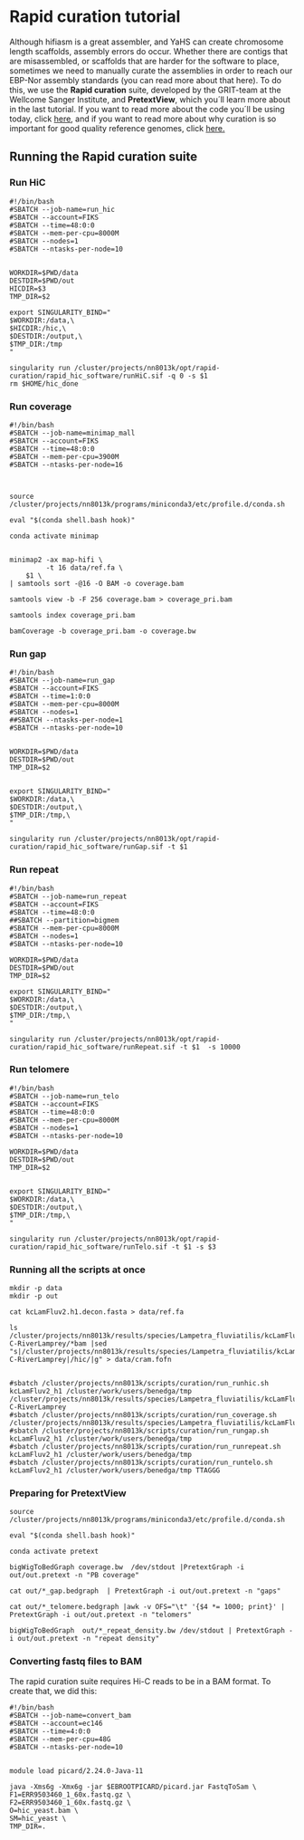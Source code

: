 # Rapid curation tutorial

Although hifiasm is a great assembler, and YaHS can create chromosome length scaffolds, assembly errors do occur. Whether there are contigs that are misassembled, or scaffolds that are harder for the software to place, sometimes we need to manually curate the assemblies in order to reach our EBP-Nor assembly standards (you can read more about that here). To do this, we use the **Rapid curation** suite, developed by the GRIT-team at the Wellcome Sanger Institute, and **PretextView**, which you´ll learn more about in the last tutorial. If you want to read more about the code you´ll be using today, click [here](https://gitlab.com/wtsi-grit/rapid-curation/-/blob/main/README_software.md), and if you want to read more about why curation is so important for good quality reference genomes, click [here.](https://academic.oup.com/gigascience/article/10/1/giaa153/6072294) 

## Running the Rapid curation suite

### Run HiC

```
#!/bin/bash
#SBATCH --job-name=run_hic
#SBATCH --account=FIKS
#SBATCH --time=48:0:0
#SBATCH --mem-per-cpu=8000M
#SBATCH --nodes=1
#SBATCH --ntasks-per-node=10


WORKDIR=$PWD/data
DESTDIR=$PWD/out
HICDIR=$3                                                            
TMP_DIR=$2

export SINGULARITY_BIND="
$WORKDIR:/data,\
$HICDIR:/hic,\
$DESTDIR:/output,\
$TMP_DIR:/tmp
"

singularity run /cluster/projects/nn8013k/opt/rapid-curation/rapid_hic_software/runHiC.sif -q 0 -s $1
rm $HOME/hic_done
```

### Run coverage

```
#!/bin/bash
#SBATCH --job-name=minimap_mall
#SBATCH --account=FIKS
#SBATCH --time=48:0:0
#SBATCH --mem-per-cpu=3900M
#SBATCH --ntasks-per-node=16



source /cluster/projects/nn8013k/programs/miniconda3/etc/profile.d/conda.sh

eval "$(conda shell.bash hook)"

conda activate minimap


minimap2 -ax map-hifi \
         -t 16 data/ref.fa \
	$1 \
| samtools sort -@16 -O BAM -o coverage.bam

samtools view -b -F 256 coverage.bam > coverage_pri.bam

samtools index coverage_pri.bam

bamCoverage -b coverage_pri.bam -o coverage.bw
```


### Run gap

```
#!/bin/bash
#SBATCH --job-name=run_gap
#SBATCH --account=FIKS
#SBATCH --time=1:0:0
#SBATCH --mem-per-cpu=8000M
#SBATCH --nodes=1
##SBATCH --ntasks-per-node=1
#SBATCH --ntasks-per-node=10


WORKDIR=$PWD/data
DESTDIR=$PWD/out
TMP_DIR=$2


export SINGULARITY_BIND="
$WORKDIR:/data,\
$DESTDIR:/output,\
$TMP_DIR:/tmp,\
"

singularity run /cluster/projects/nn8013k/opt/rapid-curation/rapid_hic_software/runGap.sif -t $1
```


### Run repeat

```
#!/bin/bash
#SBATCH --job-name=run_repeat
#SBATCH --account=FIKS
#SBATCH --time=48:0:0
##SBATCH --partition=bigmem
#SBATCH --mem-per-cpu=8000M
#SBATCH --nodes=1
#SBATCH --ntasks-per-node=10

WORKDIR=$PWD/data
DESTDIR=$PWD/out
TMP_DIR=$2  

export SINGULARITY_BIND="
$WORKDIR:/data,\
$DESTDIR:/output,\
$TMP_DIR:/tmp,\
"

singularity run /cluster/projects/nn8013k/opt/rapid-curation/rapid_hic_software/runRepeat.sif -t $1  -s 10000
```


### Run telomere

```
#!/bin/bash
#SBATCH --job-name=run_telo
#SBATCH --account=FIKS
#SBATCH --time=48:0:0
#SBATCH --mem-per-cpu=8000M
#SBATCH --nodes=1
#SBATCH --ntasks-per-node=10

WORKDIR=$PWD/data
DESTDIR=$PWD/out
TMP_DIR=$2


export SINGULARITY_BIND="
$WORKDIR:/data,\
$DESTDIR:/output,\
$TMP_DIR:/tmp,\
"

singularity run /cluster/projects/nn8013k/opt/rapid-curation/rapid_hic_software/runTelo.sif -t $1 -s $3
```


### Running all the scripts at once

```
mkdir -p data
mkdir -p out

cat kcLamFluv2.h1.decon.fasta > data/ref.fa 

ls /cluster/projects/nn8013k/results/species/Lampetra_fluviatilis/kcLamFluv2/genomic_data/hic/Sample_Omni-C-RiverLamprey/*bam |sed "s|/cluster/projects/nn8013k/results/species/Lampetra_fluviatilis/kcLamFluv2/genomic_data/hic/Sample_Omni-C-RiverLamprey|/hic/|g" > data/cram.fofn


#sbatch /cluster/projects/nn8013k/scripts/curation/run_runhic.sh kcLamFluv2_h1 /cluster/work/users/benedga/tmp /cluster/projects/nn8013k/results/species/Lampetra_fluviatilis/kcLamFluv2/genomic_data/hic/Sample_Omni-C-RiverLamprey
#sbatch /cluster/projects/nn8013k/scripts/curation/run_coverage.sh  /cluster/projects/nn8013k/results/species/Lampetra_fluviatilis/kcLamFluv2/genomic_data/pacbio/hifiadapterfilt/concat.filt.fastq.gz
#sbatch /cluster/projects/nn8013k/scripts/curation/run_rungap.sh kcLamFluv2_h1 /cluster/work/users/benedga/tmp
#sbatch /cluster/projects/nn8013k/scripts/curation/run_runrepeat.sh kcLamFluv2_h1 /cluster/work/users/benedga/tmp
#sbatch /cluster/projects/nn8013k/scripts/curation/run_runtelo.sh kcLamFluv2_h1 /cluster/work/users/benedga/tmp TTAGGG
```


### Preparing for PretextView

```
source  /cluster/projects/nn8013k/programs/miniconda3/etc/profile.d/conda.sh

eval "$(conda shell.bash hook)"

conda activate pretext

bigWigToBedGraph coverage.bw  /dev/stdout |PretextGraph -i out/out.pretext -n "PB coverage"

cat out/*_gap.bedgraph  | PretextGraph -i out/out.pretext -n "gaps"

cat out/*_telomere.bedgraph |awk -v OFS="\t" '{$4 *= 1000; print}' | PretextGraph -i out/out.pretext -n "telomers"

bigWigToBedGraph  out/*_repeat_density.bw /dev/stdout | PretextGraph -i out/out.pretext -n "repeat density"
```

### Converting fastq files to BAM
The rapid curation suite requires Hi-C reads to be in a BAM format. To create that, we did this:
```
#!/bin/bash
#SBATCH --job-name=convert_bam
#SBATCH --account=ec146
#SBATCH --time=4:0:0
#SBATCH --mem-per-cpu=48G
#SBATCH --ntasks-per-node=10


module load picard/2.24.0-Java-11

java -Xms6g -Xmx6g -jar $EBROOTPICARD/picard.jar FastqToSam \
F1=ERR9503460_1_60x.fastq.gz \
F2=ERR9503460_1_60x.fastq.gz \
O=hic_yeast.bam \
SM=hic_yeast \
TMP_DIR=.
```

